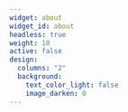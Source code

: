 ```yaml
---
widget: about
widget_id: about
headless: true
weight: 10
active: false
design:
  columns: "2"
  background:
    text_color_light: false
    image_darken: 0
---
```

